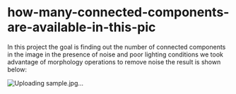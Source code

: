 # how-many-connected-components-are-available-in-this-pic
In this project the goal is finding out the number of connected components in the image in the presence of noise and poor lighting conditions
we took advantage of morphology operations to remove noise the result is shown below:


![Uploading sample.jpg…]()
